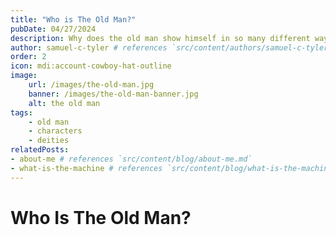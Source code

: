 ```yaml
---
title: "Who is The Old Man?"
pubDate: 04/27/2024
description: Why does the old man show himself in so many different ways?
author: samuel-c-tyler # references `src/content/authors/samuel-c-tyler.json`
order: 2
icon: mdi:account-cowboy-hat-outline
image: 
    url: /images/the-old-man.jpg
    banner: /images/the-old-man-banner.jpg
    alt: the old man
tags: 
    - old man
    - characters
    - deities
relatedPosts:
- about-me # references `src/content/blog/about-me.md`
- what-is-the-machine # references `src/content/blog/what-is-the-machine.md`
---
```


# Who Is The Old Man?